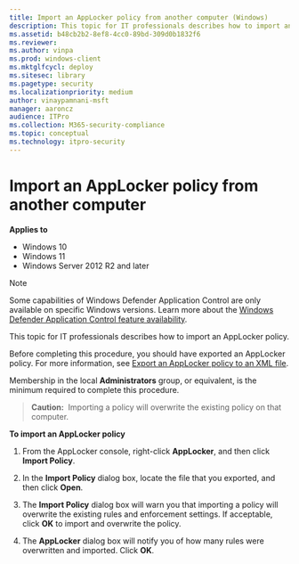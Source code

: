 ```yaml
---
title: Import an AppLocker policy from another computer (Windows)
description: This topic for IT professionals describes how to import an AppLocker policy.
ms.assetid: b48cb2b2-8ef8-4cc0-89bd-309d0b1832f6
ms.reviewer: 
ms.author: vinpa
ms.prod: windows-client
ms.mktglfcycl: deploy
ms.sitesec: library
ms.pagetype: security
ms.localizationpriority: medium
author: vinaypamnani-msft
manager: aaroncz
audience: ITPro
ms.collection: M365-security-compliance
ms.topic: conceptual
ms.technology: itpro-security
---
```


# Import an AppLocker policy from another computer

**Applies to**

- Windows 10
- Windows 11
- Windows Server 2012 R2 and later

> [!NOTE]
> Some capabilities of Windows Defender Application Control are only available on specific Windows versions. Learn more about the [Windows Defender Application Control feature availability](/windows/security/threat-protection/windows-defender-application-control/feature-availability).

This topic for IT professionals describes how to import an AppLocker policy.

Before completing this procedure, you should have exported an AppLocker policy. For more information, see [Export an AppLocker policy to an XML file](export-an-applocker-policy-to-an-xml-file.md).

Membership in the local **Administrators** group, or equivalent, is the minimum required to complete this procedure.

> **Caution:**  Importing a policy will overwrite the existing policy on that computer.
 
**To import an AppLocker policy**

1.  From the AppLocker console, right-click **AppLocker**, and then click **Import Policy**.

2.  In the **Import Policy** dialog box, locate the file that you exported, and then click **Open**.

3.  The **Import Policy** dialog box will warn you that importing a policy will overwrite the existing rules and enforcement settings. If acceptable, click **OK** to import and overwrite the policy.

4.  The **AppLocker** dialog box will notify you of how many rules were overwritten and imported. Click **OK**.
